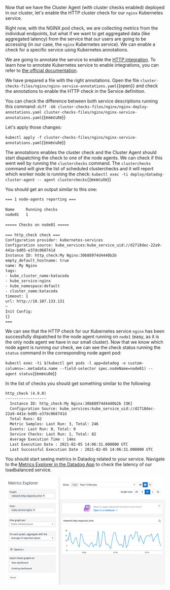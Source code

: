 Now that we have the Cluster Agent (with cluster checks enabled) deployed in our cluster, let's enable the HTTP cluster check for our `nginx` Kubernetes service.

Right now, with the NGINX pod check, we are collecting metrics from the individual endpoints, but what if we want to get aggregated data (like aggregated latency) from the service that our users are going to be accessing (in our case, the `nginx` Kubernetes service). We can enable a check for a specific service using Kubernetes annotations.

We are going to annotate the service to enable the [HTTP integration](https://docs.datadoghq.com/integrations/http_check/). To learn how to annotate Kubernetes service to enable integrations, you can refer to [the official documentation](https://docs.datadoghq.com/agent/cluster_agent/clusterchecks/#template-source-kubernetes-service-annotations).

We have prepared a file with the right annotations. Open the file `cluster-checks-files/nginx/nginx-service-annotations.yaml`{{open}} and check the annotations to enable the HTTP check in the Service definition.

You can check the difference between both service descriptions running this command: `diff -U6 cluster-checks-files/nginx/nginx-deploy-annotations.yaml cluster-checks-files/nginx/nginx-service-annotations.yaml`{{execute}}

Let's apply those changes:

`kubectl apply -f cluster-checks-files/nginx/nginx-service-annotations.yaml`{{execute}}

The annotations enables the cluster check and the Cluster Agent should start dispatching the check to one of the node agents. We can check if this went well by running the `clusterchecks` command. The `clusterchecks` command will give the list of scheduled clusterchecks and it will report which worker node is running the check: `kubectl exec -ti deploy/datadog-cluster-agent -- agent clusterchecks`{{execute}}

You should get an output similar to this one:

```
=== 1 node-agents reporting ===

Name     Running checks
node01   1

===== Checks on node01 =====

=== http_check check ===
Configuration provider: kubernetes-services
Configuration source: kube_services:kube_service_uid://d2718dec-22a9-441e-bd05-e37dc068741d
Instance ID: http_check:My Nginx:30b88974d4440b2b
empty_default_hostname: true
name: My Nginx
tags:
- kube_cluster_name:katacoda
- kube_service:nginx
- kube_namespace:default
- cluster_name:katacoda
timeout: 1
url: http://10.107.133.131
~
Init Config:
{}
===
```

We can see that the HTTP check for our Kubernetes service `nginx` has been successfully dispatched to the node agent running on `node1` (easy, as it is the only node agent we have in our small cluster). Now that we know which node agent is running our check, we can see the check status running the `status` command in the corresponding node agent pod:

`kubectl exec -ti $(kubectl get pods -l app=datadog -o custom-columns=:.metadata.name --field-selector spec.nodeName=node01) -- agent status`{{execute}}

In the list of checks you should get something similar to the following:

```
http_check (4.9.0)
------------------
  Instance ID: http_check:My Nginx:30b88974d4440b2b [OK]
  Configuration Source: kube_services:kube_service_uid://d2718dec-22a9-441e-bd05-e37dc068741d
  Total Runs: 82
  Metric Samples: Last Run: 3, Total: 246
  Events: Last Run: 0, Total: 0
  Service Checks: Last Run: 1, Total: 82
  Average Execution Time : 14ms
  Last Execution Date : 2021-02-05 14:06:31.000000 UTC
  Last Successful Execution Date : 2021-02-05 14:06:31.000000 UTC
```

You should start seeing metrics in Datadog related to your service. Navigate to the [Metrics Explorer in the Datadog App](https://app.datadoghq.com/metric/explorer?exp_metric=network.http.response_time&exp_scope=kube_service%3Anginx&exp_agg=avg&exp_row_type=metric) to check the latency of our loadbalanced service.

![Screenshot of nginx service latency](./assets/http_check_latency.png)
